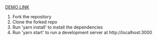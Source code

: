 [DEMO LINK](https://karinakudatska.github.io/millionaire/)

1. Fork the repository
2. Clone the forked repo
3. Run 'yarn install' to install the dependencies
4. Run 'yarn start' to run a development server at http://localhost:3000 
